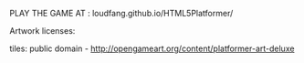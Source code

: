 PLAY THE GAME AT : loudfang.github.io/HTML5Platformer/

Artwork licenses: 

tiles: public domain - http://opengameart.org/content/platformer-art-deluxe
